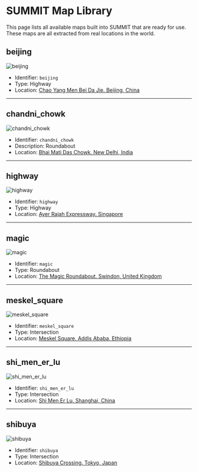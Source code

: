 <h1> SUMMIT Map Library </h1>

This page lists all available maps built into SUMMIT that are ready for use. These maps are all extracted from real locations in the world.

## beijing

  ![beijing](/img/beijing.png)

  - Identifier: `beijing`
  - Type: Highway
  - Location: [Chao Yang Men Bei Da Jie. Beijing, China](https://goo.gl/maps/Jw6SAki32YKBdaTU7)

---

## chandni\_chowk
  
  ![chandni_chowk](/img/chandni_chowk.png)

  - Identifier: `chandni_chowk`
  - Description: Roundabout
  - Location: [Bhai Mati Das Chowk. New Delhi, India](https://goo.gl/maps/2n5J6ntF8KRywyBTA)

---

## highway
    
  ![highway](/img/highway.png)

  - Identifier: `highway`
  - Type: Highway
  - Location: [Ayer Rajah Expressway. Singapore](https://goo.gl/maps/r98qLgGLQpcQCmHV8) 

---

## magic
  
  ![magic](/img/magic.png)

  - Identifier: `magic`
  - Type: Roundabout
  - Location: [The Magic Roundabout. Swindon, United Kingdom](https://goo.gl/maps/2RdfX8vEbxL37gCr9)

---

## meskel\_square
    
  ![meskel_square](/img/meskel_square.png)

  - Identifier: `meskel_square`
  - Type: Intersection
  - Location: [Meskel Square. Addis Ababa, Ethiopia](https://goo.gl/maps/FNT2akQUty8CyagD6)

---

## shi\_men\_er\_lu
    
  ![shi_men_er_lu](/img/shi_men_er_lu.png)

  - Identifier: `shi_men_er_lu`
  - Type: Intersection
  - Location: [Shi Men Er Lu. Shanghai, China](https://goo.gl/maps/JhNsdFanZ84wLa3YA)

---

## shibuya
    
  ![shibuya](/img/shibuya.png)

  - Identifier: `shibuya`
  - Type: Intersection
  - Location: [Shibuya Crossing. Tokyo, Japan](https://goo.gl/maps/zKUPrzo2mjFiXKxZ9)
